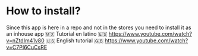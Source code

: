 # How to install?

Since this app is here in a repo and not in the stores you need to install it as an inhouse app
🇲🇽 Tutorial en latino 🇪🇸
https://www.youtube.com/watch?v=nZtdIm41v80
🇺🇸 English tutorial 🇬🇧 
https://www.youtube.com/watch?v=C7PI6CuCsRE

